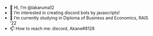 - 👋 Hi, I’m @lakaruma12
- 👀 I’m interested in creating discord bots by javascripts!
- 🌱 I’m currently studying in Diploma of Business and Economics, RAIS '22
- 📫 How to reach me: discord, Akane#8128
